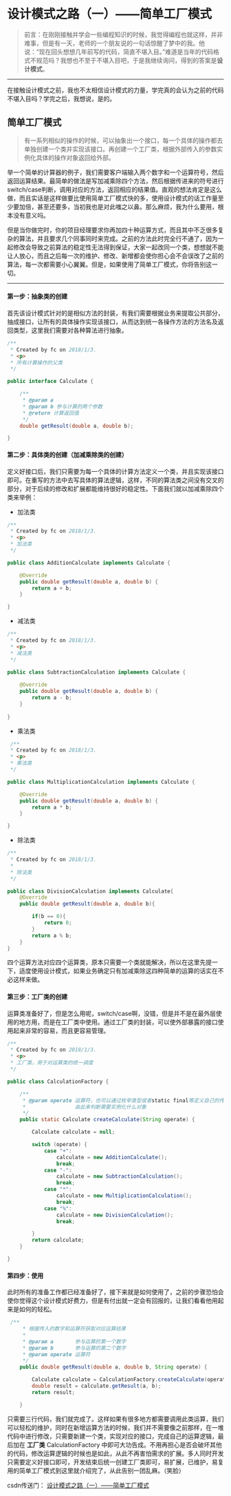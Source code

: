 # 设计模式之路（一）——简单工厂模式

> 前言：在刚刚接触并学会一些编程知识的时候，我觉得编程也就这样，并非难事，但是有一天，老师的一个朋友说的一句话惊醒了梦中的我。他说：“现在回头想想几年前写的代码，简直不堪入目。”难道是当年的代码格式不规范吗？我想也不至于不堪入目吧，于是我继续询问，得到的答案是**设计模式**。

---
在接触设计模式之前，我也不太相信设计模式的力量，学完真的会认为之前的代码不堪入目吗？学完之后，我想说，是的。

## 简单工厂模式


> 有一系列相似的操作的时候，可以抽象出一个接口，每一个具体的操作都去单独创建一个类并实现该接口。再创建一个工厂类，根据外部传入的参数实例化具体的操作对象返回给外部。

举一个简单的计算器的例子，我们需要客户端输入两个数字和一个运算符号，然后返回运算结果。最简单的做法是写加减乘除四个方法，然后根据传进来的符号进行switch/case判断，调用对应的方法，返回相应的结果值。直观的想法肯定是这么做，而且实话是这样做要比使用简单工厂模式快的多，使用设计模式的话工作量至少要加倍，甚至还要多，当初我也是对此嗤之以鼻。那么麻烦，我为什么要用，根本没有意义吗。

但是当你做完时，你的项目经理要求你再加四十种运算方式，而且其中不乏很多复杂的算法，并且要求几个同事同时来完成。之前的方法此时完全行不通了，因为一起修改会导致之前算法的稳定性无法得到保证，大家一起改同一个类，想想就不能让人放心，而且之后每一次的维护、修改、新增都会使你担心会不会误改了之前的算法，每一次都需要小心翼翼。但是，如果使用了简单工厂模式，你将告别这一切。

---
#### **第一步：抽象类的创建**

首先该设计模式针对的是相似方法的封装，有我们需要根据业务来提取公共部分，抽成接口，让所有的具体操作实现该接口，从而达到统一各操作方法的方法名及返回类型，这里我们需要对各种算法进行抽象。

``` java
/**
 * Created by fc on 2018/1/3.
 * <p>
 * 所有计算操作的父类
 */

public interface Calculate {

    /**
     * @param a
     * @param b 参与计算的两个参数
     * @return 计算返回值
     */
    double getResult(double a, double b);

}
```
#### **第二步：具体类的创建（加减乘除类的创建）**
定义好接口后，我们只需要为每一个具体的计算方法定义一个类，并且实现该接口即可。在重写的方法中去写具体的算法逻辑，这样，不同的算法类之间没有交叉的部分，对于后续的修改和扩展都能维持很好的稳定性。下面我们就以加减乘除四个类来举例：

- 加法类
```java
/**
 * Created by fc on 2018/1/3.
 * <p>
 * 加法类
 */

public class AdditionCalculate implements Calculate {

    @Override
    public double getResult(double a, double b) {
        return a + b;
    }

}
```
- 减法类
```java
/**
 * Created by fc on 2018/1/3.
 * <p>
 * 减法类
 */

public class SubtractionCalculation implements Calculate {
    
    @Override
    public double getResult(double a, double b) {
        return a - b;
    }
    
}
```
 - 乘法类
```java
 /**
 * Created by fc on 2018/1/3.
 * <p>
 * 乘法类
 */

public class MultiplicationCalculation implements Calculate {

    @Override
    public double getResult(double a, double b) {
        return a * b;
    }

}
```
- 除法类
```java
/**
 * Created by fc on 2018/1/3.
 *
 * 除法类
 */

public class DivisionCalculation implements Calculate{
    @Override
    public double getResult(double a, double b){

        if(b == 0){
            return 0;
        }
        return a % b;
    }
}
```

四个运算方法对应四个运算类，原本只需要一个类就能解决，所以在这里先提一下，适度使用设计模式，如果业务确定只有加减乘除这四种简单的运算的话实在不必这样来做。

#### **第三步：工厂类的创建**
运算类准备好了，但是怎么用呢，switch/case啊，没错，但是并不是在最外层使用的地方用，而是在工厂类中使用。通过工厂类的封装，可以使外部暴露的接口使用起来非常的容易，而且更容易管理。

```java
/**
 * Created by fc on 2018/1/3.
 * <p>
 * 工厂类，用于对运算类的统一调度
 */

public class CalculationFactory {

    /**
     * @param operate 运算符，也可以通过枚举类型或者static final等定义自己的传入参数
     *                由此来判断需要实例化什么对象
     */
    public static Calculate createCalculate(String operate) {

        Calculate calculate = null;

        switch (operate) {
            case "+":
                calculate = new AdditionCalculate();
                break;
            case "-":
                calculate = new SubtractionCalculation();
                break;
            case "*":
                calculate = new MultiplicationCalculation();
                break;
            case "%":
                calculate = new DivisionCalculation();
                break;

        }
        return calculate;
    }

}
```
#### **第四步：使用**
此时所有的准备工作都已经准备好了，接下来就是如何使用了，之前的步骤恐怕会使你觉得这个设计模式好费力，但是有付出就一定会有回报的，让我们看看他用起来是如何的轻松。
```java
 /**
     * 根据传入的数字和运算符获取对应运算结果
     *
     * @param a       参与运算的第一个数字
     * @param b       参与运算的第二个数字
     * @param operate 运算符
     */
    public double getResult(double a, double b, String operate) {

        Calculate calculate = CalculationFactory.createCalculate(operate);
        double result = calculate.getResult(a, b);
        return result;

    }
```

只需要三行代码，我们就完成了。这样如果有很多地方都需要调用此类运算，我们可以轻松的维护，同时在新增运算方法的时候，我们并不需要像之前那样，在一堆代码中进行修改，只需要新建一个类，实现对应的接口，完成自己的运算逻辑，最后加在 **工厂类** CalculationFactory 中即可大功告成。不用再担心是否会破坏其他的代码，修改运算逻辑的时候也是如此，从此不再害怕需求的扩展。多人同时开发只需要定义好接口即可，开发结束后统一创建工厂类即可，易扩展，已维护，易复用的简单工厂模式到这里就介绍完了，从此告别一团乱麻。（笑脸）

csdn传送门： [设计模式之路（一）——简单工厂模式](http://blog.csdn.net/dacongge/article/details/78958584)






